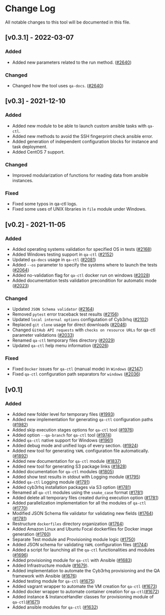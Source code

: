# Change Log
All notable changes to this tool will be documented in this file.

## [v0.3.1] - 2022-03-07

### Added

- Added new parameters related to the run method. ([#2640](https://github.com/cyb3rhq/cyb3rhq-qa/pull/2640))


### Changed

- Changed how the tool uses `qa-docs`. ([#2640](https://github.com/cyb3rhq/cyb3rhq-qa/pull/2640))


## [v0.3] - 2021-12-10

### Added

- Added new module to be able to launch custom ansible tasks with `qa-ctl`.
- Added new methods to avoid the SSH fingerprint check ansible error.
- Added generation of independent configuration blocks for instance and task deployment.
- Added CentOS 7 support.
### Changed

- Improved modularization of functions for reading data from ansible instances.

### Fixed

- Fixed some typos in qa-ctl logs.
- Fixed some uses of UNIX libraries in `file` module under Windows.


## [v0.2] - 2021-11-05

### Added
- Added operating systems validation for specified OS in tests ([#2168](https://github.com/cyb3rhq/cyb3rhq-qa/pull/2168))
- Added Windows testing support in `qa-ctl` ([#2152](https://github.com/cyb3rhq/cyb3rhq-qa/pull/2152))
- Updated `qa-docs` usage in `qa-ctl` ([#2081](https://github.com/cyb3rhq/cyb3rhq-qa/pull/2081))
- Added `--os` parameter to specify the systems where to launch the tests ([#2064](https://github.com/cyb3rhq/cyb3rhq-qa/pull/2064))
- Added no-validation flag for `qa-ctl` docker run on windows ([#2028](https://github.com/cyb3rhq/cyb3rhq-qa/pull/2028))
- Added documentation tests validation precondition for automatic mode ([#2023](https://github.com/cyb3rhq/cyb3rhq-qa/issues/2023))


### Changed
- Updated `JSON Schema validator` ([#2164](https://github.com/cyb3rhq/cyb3rhq-qa/issues/2164))
- Removed `pytest` error traceback test results ([#2156](https://github.com/cyb3rhq/cyb3rhq-qa/pull/2156))
- Updated `local internal options` configutation of Cyb3rhq ([#2102](https://github.com/cyb3rhq/cyb3rhq-qa/pull/2102))
- Replaced `git clone` usage for direct downloads ([#2046](https://github.com/cyb3rhq/cyb3rhq-qa/pull/2046))
- Changed `GitHub API requests` with `checks on resource URLs` for qa-ctl parameter validations ([#2033](https://github.com/cyb3rhq/cyb3rhq-qa/pull/2033))
- Renamed `qa-ctl` temporary files directory ([#2029](https://github.com/cyb3rhq/cyb3rhq-qa/pull/2029))
- Updated `qa-ctl` help menu information ([#2026](https://github.com/cyb3rhq/cyb3rhq-qa/pull/2026))


### Fixed
- Fixed `Docker` issues for `qa-ctl` (manual mode) in `Windows` ([#2147](https://github.com/cyb3rhq/cyb3rhq-qa/pull/2147))
- Fixed `qa-ctl` configuration path separators for `windows` ([#2036](https://github.com/cyb3rhq/cyb3rhq-qa/pull/2036))


## [v0.1]


### Added
  - Added new folder level for temporary files ([#1993](https://github.com/cyb3rhq/cyb3rhq-qa/pull/1993))
  - Added new implementation for generating `qa-ctl` configuration paths ([#1982](https://github.com/cyb3rhq/cyb3rhq-qa/pull/1982))
  - Added skip execution stages options for `qa-ctl` tool ([#1976](https://github.com/cyb3rhq/cyb3rhq-qa/pull/1976))
  - Added option `--qa-branch` for `qa-ctl` tool ([#1974](https://github.com/cyb3rhq/cyb3rhq-qa/pull/1974))
  - Added `qa-ctl` native support for Windows ([#1961](https://github.com/cyb3rhq/cyb3rhq-qa/pull/1961))
  - Added debug mode and unified logs of  every section. ([#1924](https://github.com/cyb3rhq/cyb3rhq-qa/pull/1924))
  - Added new tool for generating `YAML` configuration file automatically. ([#1892](https://github.com/cyb3rhq/cyb3rhq-qa/pull/1892))
  - Added new documentation for `qa-ctl` module ([#1837](https://github.com/cyb3rhq/cyb3rhq-qa/pull/1837))
  - Added new tool for generating S3 package links ([#1828](https://github.com/cyb3rhq/cyb3rhq-qa/pull/1828))
  - Added documentation for `qa-ctl` modules ([#1805](https://github.com/cyb3rhq/cyb3rhq-qa/pull/1805))
  - Added show test results in stdout with Logging module ([#1795](https://github.com/cyb3rhq/cyb3rhq-qa/pull/1795))
  - Added `qa-ctl` Logging module ([#1791](https://github.com/cyb3rhq/cyb3rhq-qa/pull/1791))
  - Added cyb3rhq installation packages via S3 option ([#1781](https://github.com/cyb3rhq/cyb3rhq-qa/pull/1781))
  - Renamed all `qa-ctl` modules using the `snake_case` format ([#1781](https://github.com/cyb3rhq/cyb3rhq-qa/pull/1781))
  - Added delete all temporary files created during execution option ([#1781](https://github.com/cyb3rhq/cyb3rhq-qa/pull/1781))
  - Added parallelization implementation for all the modules of `qa-ctl` ([#1770](https://github.com/cyb3rhq/cyb3rhq-qa/pull/1770))
  - Modified JSON Schema file validator for validating new fields ([#1764](https://github.com/cyb3rhq/cyb3rhq-qa/pull/1764)) ([#1781](https://github.com/cyb3rhq/cyb3rhq-qa/pull/1781))
  - Restructure `dockerfiles` directory organization ([#1764](https://github.com/cyb3rhq/cyb3rhq-qa/pull/1764))
  - Added Amazon Linux and Ubuntu Focal dockerfiles for Docker image generation ([#1760](https://github.com/cyb3rhq/cyb3rhq-qa/pull/1760))
  - Separate Test module and Provisioning module logic ([#1750](https://github.com/cyb3rhq/cyb3rhq-qa/pull/1750))
  - Added JSON schema for validating `YAML` configuration files ([#1744](https://github.com/cyb3rhq/cyb3rhq-qa/pull/1744))
  - Added a script for launching all the `qa-ctl` functionalities and modules ([#1696](https://github.com/cyb3rhq/cyb3rhq-qa/pull/1696))
  - Added provisioning module for `qa-ctl` with Ansible ([#1683](https://github.com/cyb3rhq/cyb3rhq-qa/pull/1683))
  - Added Infrastructure module ([#1679](https://github.com/cyb3rhq/cyb3rhq-qa/pull/1679)).
  - Added implementation to automate the Cyb3rhq provisioning and the QA framework with Ansible ([#1676](https://github.com/cyb3rhq/cyb3rhq-qa/pull/1676))
  - Added testing module for `qa-ctl` ([#1675](https://github.com/cyb3rhq/cyb3rhq-qa/pull/1675))
  - Added vagrant wrapper to automate the VM creation for `qa-ctl` ([#1673](https://github.com/cyb3rhq/cyb3rhq-qa/pull/1673))
  - Added docker wrapper to automate container creation for `qa-ctl`([#1672](https://github.com/cyb3rhq/cyb3rhq-qa/pull/1672))
  - Added instance & InstanceHandler classes for provisioning module of `qa-ctl`([#1671](https://github.com/cyb3rhq/cyb3rhq-qa/pull/1671))
  - Added ansible modules for `qa-ctl` ([#1632](https://github.com/cyb3rhq/cyb3rhq-qa/pull/1632))
